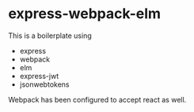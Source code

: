 # express-webpack-elm

This is a boilerplate using
* express
* webpack
* elm
* express-jwt
* jsonwebtokens

Webpack has been configured to accept react as well.
